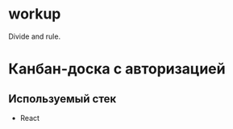 # workup
Divide and rule.

Канбан-доска с авторизацией
=====================
Используемый стек
-----------------------------------
* React
